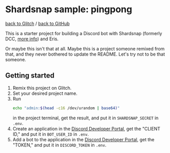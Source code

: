 # Shardsnap sample: pingpong

[back to Glitch](https://glitch.com/edit/#!/shardsnap-sample-pingpong) /
[back to GitHub](https://github.com/wh0/shardsnap-sample-pingpong)

This is a starter project for building a Discord bot with Shardsnap (formerly DCC,
[more info](https://support.glitch.com/t/a-prototype-bot-relay-for-discord/27845)) and Eris.

Or maybe this isn't that at all.
Maybe this is a project someone remixed from that, and they never bothered to update the README.
Let's try not to be that someone.

## Getting started

1. Remix this project on Glitch.
2. Set your desired project name.
3. Run
   ```sh
   echo "admin:$(head -c16 /dev/urandom | base64)"
   ```
   in the project terminal, get the result, and put it in `SHARDSNAP_SECRET` in `.env`.
4. Create an application in the
   [Discord Developer Portal](https://discord.com/developers/applications), get the "CLIENT ID,"
   and put it in `BOT_USER_ID` in `.env`.
5. Add a bot to the application in the
   [Discord Developer Portal](https://discord.com/developers/applications), get the "TOKEN," and
   put it in `DISCORD_TOKEN` in `.env`.
